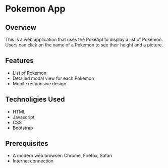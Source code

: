 # Pokemon App

## Overview

This is a web application that uses the PokeApI to display a list of Pokemon. Users can click on the name of a Pokemon to see their height and a picture.

## Features
- List of Pokemon
- Detailed modal view for each Pokemon
- Mobile responsive design

## Technoligies Used
- HTML
- Javascript
- CSS
- Bootstrap

## Prerequisites 
- A modern web browser: Chrome, Firefox, Safari
- Internet connection
